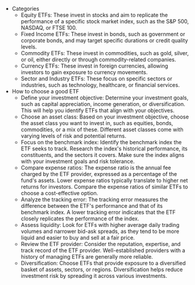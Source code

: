 - Categories
	- Equity ETFs: These invest in stocks and aim to replicate the performance of a specific stock market index, such as the S&P 500, NASDAQ, or FTSE 100.
	- Fixed Income ETFs: These invest in bonds, such as government or corporate bonds, and may target specific durations or credit quality levels.
	- Commodity ETFs: These invest in commodities, such as gold, silver, or oil, either directly or through commodity-related companies.
	- Currency ETFs: These invest in foreign currencies, allowing investors to gain exposure to currency movements.
	- Sector and Industry ETFs: These focus on specific sectors or industries, such as technology, healthcare, or financial services.
- How to choose a good ETF
	- Define your investment objective: Determine your investment goals, such as capital appreciation, income generation, or diversification. This will help you identify ETFs that align with your objectives.
	- Choose an asset class: Based on your investment objective, choose the asset class you want to invest in, such as equities, bonds, commodities, or a mix of these. Different asset classes come with varying levels of risk and potential returns.
	- Focus on the benchmark index: Identify the benchmark index the ETF seeks to track. Research the index's historical performance, its constituents, and the sectors it covers. Make sure the index aligns with your investment goals and risk tolerance.
	- Compare expense ratios: The expense ratio is the annual fee charged by the ETF provider, expressed as a percentage of the fund's assets. Lower expense ratios typically translate to higher net returns for investors. Compare the expense ratios of similar ETFs to choose a cost-effective option.
	- Analyze the tracking error: The tracking error measures the difference between the ETF's performance and that of its benchmark index. A lower tracking error indicates that the ETF closely replicates the performance of the index.
	- Assess liquidity: Look for ETFs with higher average daily trading volumes and narrower bid-ask spreads, as they tend to be more liquid and easier to buy and sell at a fair price.
	- Review the ETF provider: Consider the reputation, expertise, and track record of the ETF provider. Well-established providers with a history of managing ETFs are generally more reliable.
	- Diversification: Choose ETFs that provide exposure to a diversified basket of assets, sectors, or regions. Diversification helps reduce investment risk by spreading it across various investments.